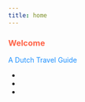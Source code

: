 ```yaml
---
title: home
---
```


<h3 style="color:Tomato;">Welcome</h3>
<p style="color:DodgerBlue;">A Dutch Travel Guide</p>
<p>
<ul>
<li></li>
<li></li>
<li></li>
</ul>
